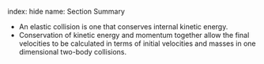 index: hide
name: Section Summary

  * An elastic collision is one that conserves internal kinetic energy.
  * Conservation of kinetic energy and momentum together allow the final velocities to be calculated in terms of initial velocities and masses in one dimensional two-body collisions.
